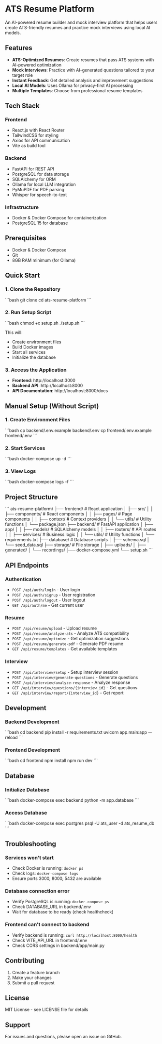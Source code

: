 # ATS Resume Platform

An AI-powered resume builder and mock interview platform that helps users create ATS-friendly resumes and practice mock interviews using local AI models.

## Features

- **ATS-Optimized Resumes**: Create resumes that pass ATS systems with AI-powered optimization
- **Mock Interviews**: Practice with AI-generated questions tailored to your target role
- **Instant Feedback**: Get detailed analysis and improvement suggestions
- **Local AI Models**: Uses Ollama for privacy-first AI processing
- **Multiple Templates**: Choose from professional resume templates

## Tech Stack

### Frontend
- React.js with React Router
- TailwindCSS for styling
- Axios for API communication
- Vite as build tool

### Backend
- FastAPI for REST API
- PostgreSQL for data storage
- SQLAlchemy for ORM
- Ollama for local LLM integration
- PyMuPDF for PDF parsing
- Whisper for speech-to-text

### Infrastructure
- Docker & Docker Compose for containerization
- PostgreSQL 15 for database

## Prerequisites

- Docker & Docker Compose
- Git
- 8GB RAM minimum (for Ollama)

## Quick Start

### 1. Clone the Repository
\`\`\`bash
git clone <repository-url>
cd ats-resume-platform
\`\`\`

### 2. Run Setup Script
\`\`\`bash
chmod +x setup.sh
./setup.sh
\`\`\`

This will:
- Create environment files
- Build Docker images
- Start all services
- Initialize the database

### 3. Access the Application
- **Frontend**: http://localhost:3000
- **Backend API**: http://localhost:8000
- **API Documentation**: http://localhost:8000/docs

## Manual Setup (Without Script)

### 1. Create Environment Files
\`\`\`bash
cp backend/.env.example backend/.env
cp frontend/.env.example frontend/.env
\`\`\`

### 2. Start Services
\`\`\`bash
docker-compose up -d
\`\`\`

### 3. View Logs
\`\`\`bash
docker-compose logs -f
\`\`\`

## Project Structure

\`\`\`
ats-resume-platform/
├── frontend/                 # React application
│   ├── src/
│   │   ├── components/      # React components
│   │   ├── pages/           # Page components
│   │   ├── context/         # Context providers
│   │   └── utils/           # Utility functions
│   └── package.json
├── backend/                  # FastAPI application
│   ├── app/
│   │   ├── models/          # SQLAlchemy models
│   │   ├── routers/         # API routes
│   │   ├── services/        # Business logic
│   │   └── utils/           # Utility functions
│   └── requirements.txt
├── database/                 # Database scripts
│   ├── schema.sql
│   └── seed_data.sql
├── storage/                  # File storage
│   ├── uploads/
│   ├── generated/
│   └── recordings/
├── docker-compose.yml
└── setup.sh
\`\`\`

## API Endpoints

### Authentication
- `POST /api/auth/login` - User login
- `POST /api/auth/signup` - User registration
- `POST /api/auth/logout` - User logout
- `GET /api/auth/me` - Get current user

### Resume
- `POST /api/resume/upload` - Upload resume
- `POST /api/resume/analyze-ats` - Analyze ATS compatibility
- `POST /api/resume/optimize` - Get optimization suggestions
- `POST /api/resume/generate-pdf` - Generate PDF resume
- `GET /api/resume/templates` - Get available templates

### Interview
- `POST /api/interview/setup` - Setup interview session
- `POST /api/interview/generate-questions` - Generate questions
- `POST /api/interview/analyze-response` - Analyze response
- `GET /api/interview/questions/{interview_id}` - Get questions
- `GET /api/interview/report/{interview_id}` - Get report

## Development

### Backend Development
\`\`\`bash
cd backend
pip install -r requirements.txt
uvicorn app.main:app --reload
\`\`\`

### Frontend Development
\`\`\`bash
cd frontend
npm install
npm run dev
\`\`\`

## Database

### Initialize Database
\`\`\`bash
docker-compose exec backend python -m app.database
\`\`\`

### Access Database
\`\`\`bash
docker-compose exec postgres psql -U ats_user -d ats_resume_db
\`\`\`

## Troubleshooting

### Services won't start
- Check Docker is running: `docker ps`
- Check logs: `docker-compose logs`
- Ensure ports 3000, 8000, 5432 are available

### Database connection error
- Verify PostgreSQL is running: `docker-compose ps`
- Check DATABASE_URL in backend/.env
- Wait for database to be ready (check healthcheck)

### Frontend can't connect to backend
- Verify backend is running: `curl http://localhost:8000/health`
- Check VITE_API_URL in frontend/.env
- Check CORS settings in backend/app/main.py

## Contributing

1. Create a feature branch
2. Make your changes
3. Submit a pull request

## License

MIT License - see LICENSE file for details

## Support

For issues and questions, please open an issue on GitHub.
